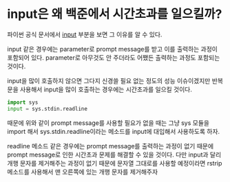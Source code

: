# input은 왜 백준에서 시간초과를 일으킬까?

파이썬 공식 문서에서 [input](https://docs.python.org/3/library/functions.html#input) 부분을 보면 그 이유를 알 수 있다.

input 같은 경우에는 parameter로 prompt message를 받고 이를 출력하는 과정이 포함되어 있다. parameter로 아무것도 안 주더라도 어쨌든 출력하는 과정도 포함되는 것이다.

input을 많이 호출하지 않으면 그다지 신경쓸 필요 없는 정도의 성능 이슈이겠지만 반복문을 사용해서 input을 많이 호출하는 경우에는 시간초과를 일으킬 것이다.

``` python
import sys
input = sys.stdin.readline
```

때문에 위와 같이 prompt message를 사용할 필요가 없을 때는 그냥 sys 모듈을 import 해서 sys.stdin.readline이라는 메소드를 input에 대입해서 사용하도록 하자.

readline 메소드 같은 경우에는 prompt message를 출력하는 과정이 없기 때문에 prompt message로 인한 시간초과 문제를 해결할 수 있을 것이다. 다만 input과 달리 개행 문자를 제거해주는 과정이 없기 때문에 문자열 그대로를 사용할 예정이라면 rstrip 메소드를 사용해서 맨 오른쪽에 있는 개행 문자를 제거해주자
